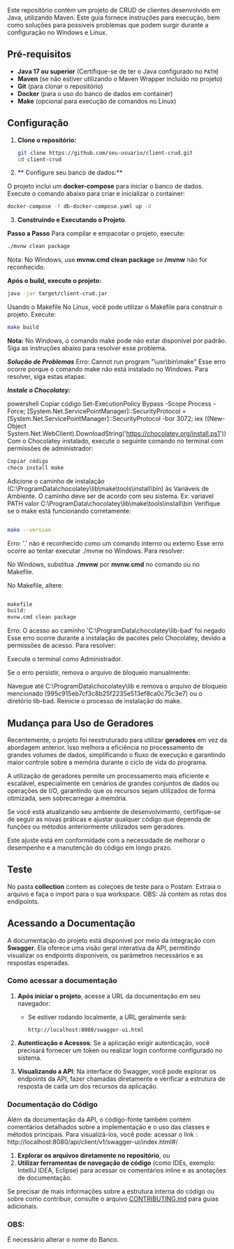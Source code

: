 Este repositório contém um projeto de CRUD de clientes desenvolvido em Java, utilizando Maven. Este guia fornece instruções para execução, bem como soluções para possíveis problemas que podem surgir durante a configuração no Windows e Linux.

## Pré-requisitos

- **Java 17 ou superior** (Certifique-se de ter o Java configurado no `PATH`)
- **Maven** (se não estiver utilizando o Maven Wrapper incluído no projeto)
- **Git** (para clonar o repositório)
- **Docker** (para o uso do banco de dados em container)
- **Make** (opcional para execução de comandos no Linux)

## Configuração

1. **Clone o repositório:**

   ```bash
   git clone https://github.com/seu-usuario/client-crud.git
   cd client-crud
2. ** Configure seu banco de dados:**

O projeto inclui um **docker-compose** para iniciar o banco de dados. 
Execute o comando abaixo para criar e inicializar o container:
  ```bash
  docker-compose -f db-docker-compose.yaml up -d
  ```
3. **Construindo e Executando o Projeto**.

**Passo a Passo**
Para compilar e empacotar o projeto, execute:

  ```bash
  ./mvnw clean package 
   ```

Nota: No Windows, use **mvnw.cmd clean package** se **/mvnw** não for reconhecido.

**Após o build, execute o projeto:**

   ```bash
   java -jar target/client-crud.jar
   ```

Usando o Makefile
No Linux, você pode utilizar o Makefile para construir o projeto. Execute:

   ```bash
   make build
   ```
**Nota:** No Windows, o comando make pode não estar disponível por padrão. Siga as instruções abaixo para resolver esse problema.

   ***Solução de Problemas***
Erro: Cannot run program "\usr\bin\make"
Esse erro ocorre porque o comando make não está instalado no Windows. Para resolver, siga estas etapas:

***Instale o Chocolatey:***

powershell
Copiar código
Set-ExecutionPolicy Bypass -Scope Process -Force; [System.Net.ServicePointManager]::SecurityProtocol = [System.Net.ServicePointManager]::SecurityProtocol -bor 3072; iex ((New-Object System.Net.WebClient).DownloadString('https://chocolatey.org/install.ps1'))
Com o Chocolatey instalado, execute o seguinte comando no terminal com permissões de administrador:

   ```bash
  Copiar código
  choco install make
   ```
Adicione o caminho de instalação (C:\ProgramData\chocolatey\lib\make\tools\install\bin) às Variáveis de Ambiente.
O caminho deve ser de acordo com seu sistema. Ex: 
variavel PATH
valor C:\ProgramData\chocolatey\lib\make\tools\install\bin
Verifique se o make está funcionando corretamente:

   ```bash

   make --version
   ```
Erro: '.' não é reconhecido como um comando interno ou externo
Esse erro ocorre ao tentar executar ./mvnw no Windows. Para resolver:

No Windows, substitua **./mvnw** por **mvnw.cmd** no comando ou no Makefile.

No Makefile, altere:
   ```bash
   
  makefile
  build:
  mvnw.cmd clean package
   ```

Erro: O acesso ao caminho 'C:\ProgramData\chocolatey\lib-bad' foi negado
Esse erro ocorre durante a instalação de pacotes pelo Chocolatey, devido a permissões de acesso. Para resolver:

Execute o terminal como Administrador.

Se o erro persistir, remova o arquivo de bloqueio manualmente:

Navegue até C:\ProgramData\chocolatey\lib e remova o arquivo de bloqueio mencionado (995c915eb7cf3c8b25f2235e513ef8ca0c75c3e7) ou o diretório lib-bad.
Reinicie o processo de instalação do make.


## Mudança para Uso de Geradores

Recentemente, o projeto foi reestruturado para utilizar **geradores** em vez da abordagem anterior. Isso melhora a 
eficiência no processamento de grandes volumes de dados, simplificando o fluxo de execução e garantindo maior controle 
sobre a memória durante o ciclo de vida do programa.

A utilização de geradores permite um processamento mais eficiente e escalável, especialmente em cenários de grandes 
conjuntos de dados ou operações de I/O, garantindo que os recursos sejam utilizados de forma otimizada, sem 
sobrecarregar a memória.

Se você está atualizando seu ambiente de desenvolvimento, certifique-se de seguir as novas práticas e 
ajustar qualquer código que dependa de funções ou métodos anteriormente utilizados sem geradores.

Este ajuste está em conformidade com a necessidade de melhorar o desempenho e a manutenção do código em longo prazo.

## **Teste**

No pasta **collection** contem as coleçoes de teste para o Postam.
Extraia o arquivo e faça o import para o sua workspace. 
OBS: Já contém as rotas dos endipoints.

## Acessando a Documentação

A documentação do projeto está disponível por meio da integração com **Swagger**. Ela oferece uma visão geral interativa da API, permitindo visualizar os endpoints disponíveis, os parâmetros necessários e as respostas esperadas.

### Como acessar a documentação

1. **Após iniciar o projeto**, acesse a URL da documentação em seu navegador:
   - Se estiver rodando localmente, a URL geralmente será:

     ```
     http://localhost:8080/swagger-ui.html
     ```

2. **Autenticação e Acessos**: Se a aplicação exigir autenticação, você precisará fornecer um token ou realizar login conforme configurado no sistema.

3. **Visualizando a API**: Na interface do Swagger, você pode explorar os endpoints da API, fazer chamadas diretamente e verificar a estrutura de resposta de cada um dos recursos da aplicação.

### Documentação do Código

Além da documentação da API, o código-fonte também contém comentários detalhados sobre a implementação e o uso das classes e métodos principais. Para visualizá-los, você pode:
acessar o link : http://localhost:8080/api/client/v1/swagger-ui/index.html#/
1. **Explorar os arquivos diretamente no repositório**, ou
2. **Utilizar ferramentas de navegação de código** (como IDEs, exemplo: IntelliJ IDEA, Eclipse) para acessar os comentários inline e as anotações de documentação.

Se precisar de mais informações sobre a estrutura interna do código ou sobre como contribuir, consulte o arquivo [CONTRIBUTING.md](CONTRIBUTING.md) para guias adicionais.

### OBS: 
    
É necessário alterar o nome do Banco.